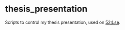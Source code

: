 # thesis_presentation
Scripts to control my thesis presentation, used on [524.se](http://524.se).
<!--stackedit_data:
eyJoaXN0b3J5IjpbMTMwMTczOTkwNV19
-->